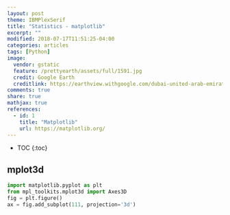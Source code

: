 ```yaml
---
layout: post
theme: IBMPlexSerif
title: "Statistics - matplotlib"
excerpt: ""
modified: 2018-07-17T11:51:25-04:00
categories: articles
tags: [Python]
image:
  vendor: gstatic
  feature: /prettyearth/assets/full/1591.jpg
  credit: Google Earth
  creditlink: https://earthview.withgoogle.com/dubai-united-arab-emirates-1591
comments: true
share: true
mathjax: true
references:
  - id: 1
    title: "Matplotlib"
    url: https://matplotlib.org/
---
```


* TOC
{:toc}

## mplot3d

```python
import matplotlib.pyplot as plt
from mpl_toolkits.mplot3d import Axes3D
fig = plt.figure()
ax = fig.add_subplot(111, projection='3d')
```




[pyplot_summary]:https://matplotlib.org/api/pyplot_summary.html
[mplot3d-tutorial]:https://matplotlib.org/mpl_toolkits/mplot3d/tutorial.html